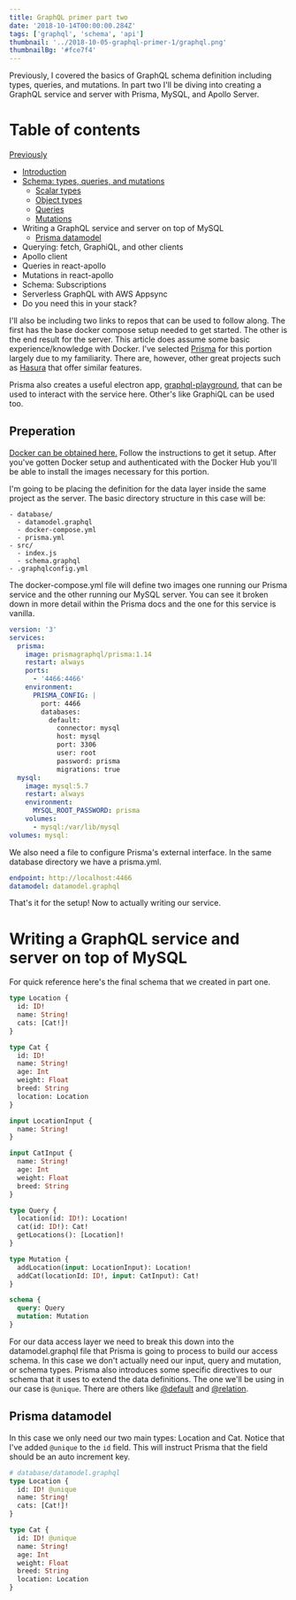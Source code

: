 ```yaml
---
title: GraphQL primer part two
date: '2018-10-14T00:00:00.284Z'
tags: ['graphql', 'schema', 'api']
thumbnail: '../2018-10-05-graphql-primer-1/graphql.png'
thumbnailBg: '#fce7f4'
---
```


Previously, I covered the basics of GraphQL schema definition including types, queries, and mutations. In part two I'll be diving into creating a GraphQL service and server with Prisma, MySQL, and Apollo Server.

<!-- end -->

# Table of contents

[Previously]()

- [Introduction](/2018-10-05-graphql-primer-1#Introduction)
- [Schema: types, queries, and mutations](/2018-10-05-graphql-primer-1#Schema)
  - [Scalar types](/2018-10-05-graphql-primer-1#schema-scalar)
  - [Object types](/2018-10-05-graphql-primer-1#schema-object)
  - [Queries](/2018-10-05-graphql-primer-1#schema-queries)
  - [Mutations](/2018-10-05-graphql-primer-1#schema-mutations)
- Writing a GraphQL service and server on top of MySQL
  - [Prisma datamodel](#prisma-datamodel)
- Querying: fetch, GraphiQL, and other clients
- Apollo client
- Queries in react-apollo
- Mutations in react-apollo
- Schema: Subscriptions
- Serverless GraphQL with AWS Appsync
- Do you need this in your stack?

I'll also be including two links to repos that can be used to follow along. The first has the base docker compose setup needed to get started. The other is the end result for the server. This article does assume some basic experience/knowledge with Docker. I've selected [Prisma](https://prisma.io) for this portion largely due to my familiarity. There are, however, other great projects such as [Hasura](https://hasura.io/) that offer similar features.

Prisma also creates a useful electron app, [graphql-playground](https://github.com/prisma/graphql-playground), that can be used to interact with the service here. Other's like GraphiQL can be used too.

## Preperation

[Docker can be obtained here.](https://www.docker.com/get-started) Follow the instructions to get it setup. After you've gotten Docker setup and authenticated with the Docker Hub you'll be able to install the images necessary for this portion.

I'm going to be placing the definition for the data layer inside the same project as the server. The basic directory structure in this case will be:

```
- database/
  - datamodel.graphql
  - docker-compose.yml
  - prisma.yml
- src/
  - index.js
  - schema.graphql
- .graphqlconfig.yml
```

The docker-compose.yml file will define two images one running our Prisma service and the other running our MySQL server. You can see it broken down in more detail within the Prisma docs and the one for this service is vanilla.

```yaml
version: '3'
services:
  prisma:
    image: prismagraphql/prisma:1.14
    restart: always
    ports:
      - '4466:4466'
    environment:
      PRISMA_CONFIG: |
        port: 4466
        databases:
          default:
            connector: mysql
            host: mysql
            port: 3306
            user: root
            password: prisma
            migrations: true
  mysql:
    image: mysql:5.7
    restart: always
    environment:
      MYSQL_ROOT_PASSWORD: prisma
    volumes:
      - mysql:/var/lib/mysql
volumes: mysql:
```

We also need a file to configure Prisma's external interface. In the same database directory we have a prisma.yml.

```yaml
endpoint: http://localhost:4466
datamodel: datamodel.graphql
```

That's it for the setup! Now to actually writing our service.

# Writing a GraphQL service and server on top of MySQL

For quick reference here's the final schema that we created in part one.

```graphql
type Location {
  id: ID!
  name: String!
  cats: [Cat!]!
}

type Cat {
  id: ID!
  name: String!
  age: Int
  weight: Float
  breed: String
  location: Location
}

input LocationInput {
  name: String!
}

input CatInput {
  name: String!
  age: Int
  weight: Float
  breed: String
}

type Query {
  location(id: ID!): Location!
  cat(id: ID!): Cat!
  getLocations(): [Location]!
}

type Mutation {
  addLocation(input: LocationInput): Location!
  addCat(locationId: ID!, input: CatInput): Cat!
}

schema {
  query: Query
  mutation: Mutation
}
```

For our data access layer we need to break this down into the datamodel.graphql file that Prisma is going to process to build our access schema. In this case we don't actually need our input, query and mutation, or schema types. Prisma also introduces some specific directives to our schema that it uses to extend the data definitions. The one we'll be using in our case is `@unique`. There are others like [@default](<https://www.prisma.io/docs/1.4/reference/service-configuration/data-modelling-(sdl)-eiroozae8u#default-value>) and [@relation](<https://www.prisma.io/docs/1.4/reference/service-configuration/data-modelling-(sdl)-eiroozae8u#relations>).

<a name="prisma-datamodel"></a>

## Prisma datamodel

In this case we only need our two main types: Location and Cat. Notice that I've added `@unique` to the `id` field. This will instruct Prisma that the field should be an auto increment key.

```graphql
# database/datamodel.graphql
type Location {
  id: ID! @unique
  name: String!
  cats: [Cat!]!
}

type Cat {
  id: ID! @unique
  name: String!
  age: Int
  weight: Float
  breed: String
  location: Location
}
```
